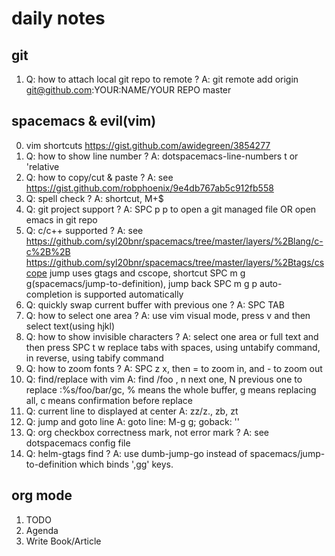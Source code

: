 # daily notes

## git
  1. Q: how to attach local git repo to remote ?
     A: git remote add origin git@github.com:YOUR:NAME/YOUR REPO master

## spacemacs & evil(vim)
  0. vim shortcuts
     https://gist.github.com/awidegreen/3854277
  1. Q: how to show line number ?
     A: dotspacemacs-line-numbers t or 'relative
  2. Q: how to copy/cut & paste ?
     A: see https://gist.github.com/robphoenix/9e4db767ab5c912fb558
  3. Q: spell check ?
     A: shortcut, M+$
  4. Q: git project support ?
     A: SPC p p to open a git managed file OR open emacs in git repo
  5. Q: c/c++ supported ?
     A: see https://github.com/syl20bnr/spacemacs/tree/master/layers/%2Blang/c-c%2B%2B
        https://github.com/syl20bnr/spacemacs/tree/master/layers/%2Btags/cscope
        jump uses gtags and cscope, shortcut SPC m g g(spacemacs/jump-to-definition), jump back SPC m g p
        auto-completion is supported automatically
  6. Q: quickly swap current buffer with previous one ?
     A: SPC TAB
  7. Q: how to select one area ?
     A: use vim visual mode, press v and then select text(using hjkl)
  8. Q: how to show invisible characters ?
     A: select one area or full text and then press SPC t w
        replace tabs with spaces, using untabify command, in reverse, using tabify command
  9. Q: how to zoom fonts ?
     A: SPC z x, then = to zoom in, and - to zoom out
  10. Q: find/replace with vim
      A: find /foo <RET>, n next one, N previous one to
         replace :%s/foo/bar/gc, % means the whole buffer, g means replacing all, c means confirmation before replace
  11. Q: current line to displayed at center
      A: zz/z., zb, zt
  12. Q: jump and goto line
      A: goto line: M-g g; goback: ''
  13. Q: org checkbox correctness mark, not error mark ?
      A: see dotspacemacs config file
  14. Q: helm-gtags find ?
      A: use dumb-jump-go instead of spacemacs/jump-to-definition which binds ',gg' keys.
## org mode
  1. TODO
  2. Agenda
  3. Write Book/Article
